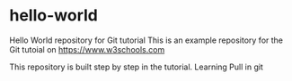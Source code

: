 # hello-world
Hello World repository for Git tutorial
This is an example repository for the Git tutoial on https://www.w3schools.com

This repository is built step by step in the tutorial.
Learning Pull in git 
